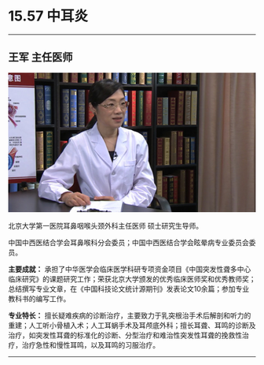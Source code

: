 # 15.57 中耳炎

---

## 王军 主任医师

![1683939787885](image/c15_057/1683939787885.png)

北京大学第一医院耳鼻咽喉头颈外科主任医师 硕士研究生导师。

中国中西医结合学会耳鼻喉科分会委员；中国中西医结合学会眩晕病专业委员会委员。


**主要成就：** 承担了中华医学会临床医学科研专项资金项目《中国突发性聋多中心临床研究》的课题研究工作；荣获北京大学颁发的优秀临床医师奖和优秀教师奖；总结撰写专业文章，在《中国科技论文统计源期刊》发表论文10余篇；参加专业教科书的编写工作。


**专业特长：** 擅长疑难疾病的诊断治疗，主要致力于乳突根治手术后解剖和听力的重建；人工听小骨植入术；人工耳蜗手术及耳颅底外科；擅长耳聋、耳鸣的诊断及治疗，如突发性耳聋的标准化的诊断、分型治疗和难治性突发性耳聋的挽救性治疗，治疗急性和慢性耳鸣，以及耳鸣的习服治疗。

---
